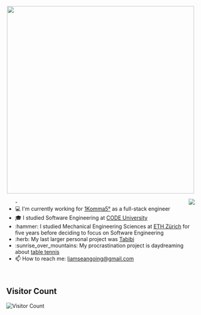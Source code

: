 
<p align="center">
  <img src="https://github.com/LiamGitGoing/LiamGitGoing/assets/41804800/5f3a7096-92cc-455a-aebe-ff96a744fc45.gif" height="500"/>
</p>

<div>
	<img align="right" src="https://media1.giphy.com/media/13HgwGsXF0aiGY/giphy.gif" />
	<ul>
- 	  <li> 💻 I'm currently working for <a href="https://1komma5.com/de/">1Komma5°</a> as a full-stack engineer</li>
	  <li> 🎓 I studied Software Engineering at <a href="https://code.berlin/en/">CODE University</a> </li>
	  <li> :hammer: I studied Mechanical Engineering Sciences at <a href="https://ethz.ch/en.html/">ETH Zürich</a> for five years before deciding to focus on Software Engineering
	  <li> :herb: My last larger personal project was <a href="https://github.com/LiamGitGoing/tabibi">Tabibi</a></li>
	  <li> :sunrise_over_mountains: My procrastination project is daydreaming about <a href="https://giphy.com/gifs/after-effects-pingpong-motionbypar-32wMmUlL8th2tRCLBl">table tennis</a> </li>
	  <li> 📫 How to reach me: <a href="mailto: liamseangoing@gmail.com">liamseangoing@gmail.com</a> </li>
	</ul>
</div>
<br>

## Visitor Count
![Visitor Count](https://profile-counter.glitch.me/kintsugicode/count.svg)
